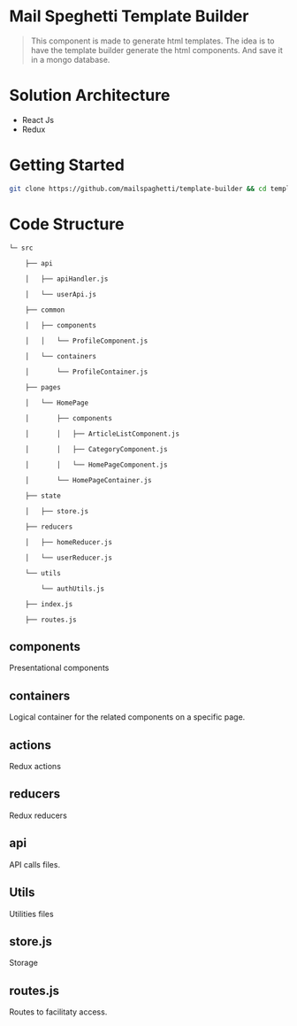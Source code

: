 # Mail Speghetti Template Builder

> This component is made to generate html templates. The idea is to have the template builder generate the html components. And save it in a mongo database.

# Solution Architecture

- React Js
- Redux 

# Getting Started

```bash
git clone https://github.com/mailspaghetti/template-builder && cd template-builder
```

# Code Structure

    └─ src

        ├── api

        │   ├── apiHandler.js

        │   └── userApi.js

        ├── common

        │   ├── components

        │   │   └── ProfileComponent.js

        │   └── containers

        │       └── ProfileContainer.js

        ├── pages

        │   └── HomePage

        │       ├── components

        │       │   ├── ArticleListComponent.js

        │       │   ├── CategoryComponent.js

        │       │   └── HomePageComponent.js

        │       └── HomePageContainer.js

        ├── state

        │   ├── store.js

        ├── reducers

        │   ├── homeReducer.js

        │   └── userReducer.js

        └── utils

            └── authUtils.js 

        ├── index.js

        ├── routes.js
    

## components
Presentational components
## containers 
Logical container for the related components on a specific page.
## actions
Redux actions
## reducers
Redux reducers
## api
API calls files.
## Utils
Utilities files
## store.js 
Storage
## routes.js
Routes to facilitaty access.
